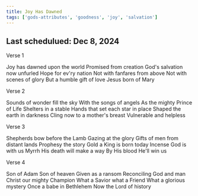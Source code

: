 ```yaml
---
title: Joy Has Dawned
tags: ['gods-attributes', 'goodness', 'joy', 'salvation']
---
```


## Last schedulued: Dec 8, 2024          

Verse 1

Joy has dawned upon the world
Promised from creation
God's salvation now unfurled
Hope for ev'ry nation
Not with fanfares from above
Not with scenes of glory
But a humble gift of love
Jesus born of Mary

Verse 2

Sounds of wonder fill the sky
With the songs of angels
As the mighty Prince of Life
Shelters in a stable
Hands that set each star in place
Shaped the earth in darkness
Cling now to a mother's breast
Vulnerable and helpless

Verse 3

Shepherds bow before the Lamb
Gazing at the glory
Gifts of men from distant lands
Prophesy the story
Gold a King is born today
Incense God is with us
Myrrh His death will make a way
By His blood He'll win us

Verse 4

Son of Adam Son of heaven
Given as a ransom
Reconciling God and man
Christ our mighty Champion
What a Savior what a Friend
What a glorious mystery
Once a babe in Bethlehem
Now the Lord of history
